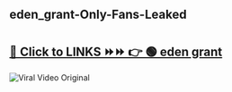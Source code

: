 
 ## eden_grant-Only-Fans-Leaked

# <h2><a href="https://clipsfans.com/eden_grant&ref=git">🔗 Click to LINKS ⏩⏩ 👉 🟢 eden grant </a></h2>

<a href="https://clipsfans.com/eden_grant&ref=git" rel="nofollow" data-target="animated-image.originalLink"><img src="https://i.ibb.co.com/xMMVF88/686577567.gif" alt="Viral Video Original" style="max-width: 100%; display: inline-block;" data-target="animated-image.originalImage"></a>
